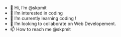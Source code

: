 - 👋 Hi, I’m @skpmit
- 👀 I’m interested in coding
- 🌱 I’m currently learning coding !
- 💞️ I’m looking to collaborate on Web Developement.
- 📫 How to reach me @skpmit

<!---
skpmit/skpmit is a ✨ special ✨ repository because its `README.md` (this file) appears on your GitHub profile.
You can click the Preview link to take a look at your changes.
--->
